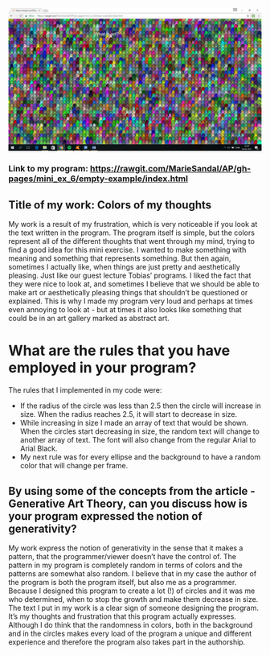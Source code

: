 ![alt tag](https://github.com/MarieSandal/AP/blob/gh-pages/mini_ex_6/empty-example/2017-03-19%20(1).png)

### Link to my program: https://rawgit.com/MarieSandal/AP/gh-pages/mini_ex_6/empty-example/index.html

## Title of my work: Colors of my thoughts

My work is a result of my frustration, which is very noticeable if you look at the text written in the program. The program itself is simple, but the colors represent all of the different thoughts that went through my mind, trying to find a good idea for this mini exercise. I wanted to make something with meaning and something that represents something. But then again, sometimes I actually like, when things are just pretty and aesthetically pleasing. Just like our guest lecture Tobias’ programs. I liked the fact that they were nice to look at, and sometimes I believe that we should be able to make art or aesthetically pleasing things that shouldn’t be questioned or explained. This is why I made my program very loud and perhaps at times even annoying to look at - but at times it also looks like something that could be in an art gallery marked as abstract art. 

# What are the rules that you have employed in your program?
The rules that I implemented in my code were:
-	If the radius of the circle was less than 2.5 then the circle will increase in size. When the radius reaches 2.5, it will start to decrease in size.
-	While increasing in size I made an array of text that would be shown. When the circles start decreasing in size, the random text will change to another array of text. The font will also change from the regular Arial to Arial Black.
-	My next rule was for every ellipse and the background to have a random color that will change per frame.

## By using some of the concepts from the article - Generative Art Theory, can you discuss how is your program expressed the notion of generativity? 
My work express the notion of generativity in the sense that it makes a pattern, that the programmer/viewer doesn’t have the control of. The pattern in my program is completely random in terms of colors and the patterns are somewhat also random. I believe that in my case the author of the program is both the program itself, but also me as a programmer. Because I designed this program to create a lot (!) of circles and it was me who determined, when to stop the growth and make them decrease in size. The text I put in my work is a clear sign of someone designing the program. It’s my thoughts and frustration that this program actually expresses. Although I do think that the randomness in colors, both in the background and in the circles makes every load of the program a unique and different experience and therefore the program also takes part in the authorship. 
